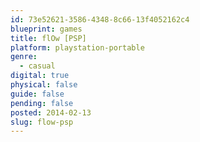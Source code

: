 ```yaml
---
id: 73e52621-3586-4348-8c66-13f4052162c4
blueprint: games
title: flOw [PSP]
platform: playstation-portable
genre:
  - casual
digital: true
physical: false
guide: false
pending: false
posted: 2014-02-13
slug: flow-psp
---
```

